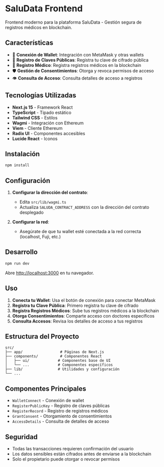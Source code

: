 # SaluData Frontend

Frontend moderno para la plataforma SaluData - Gestión segura de registros médicos en blockchain.

## Características

- 🔐 **Conexión de Wallet**: Integración con MetaMask y otras wallets
- 🔑 **Registro de Claves Públicas**: Registra tu clave de cifrado pública
- 📄 **Registro Médico**: Registra registros médicos en la blockchain
- 🛡️ **Gestión de Consentimientos**: Otorga y revoca permisos de acceso
- 👁️ **Consulta de Acceso**: Consulta detalles de acceso a registros

## Tecnologías Utilizadas

- **Next.js 15** - Framework React
- **TypeScript** - Tipado estático
- **Tailwind CSS** - Estilos
- **Wagmi** - Integración con Ethereum
- **Viem** - Cliente Ethereum
- **Radix UI** - Componentes accesibles
- **Lucide React** - Iconos

## Instalación

```bash
npm install
```

## Configuración

1. **Configurar la dirección del contrato**:
   - Edita `src/lib/wagmi.ts`
   - Actualiza `SALUDA_CONTRACT_ADDRESS` con la dirección del contrato desplegado

2. **Configurar la red**:
   - Asegúrate de que tu wallet esté conectada a la red correcta (localhost, Fuji, etc.)

## Desarrollo

```bash
npm run dev
```

Abre [http://localhost:3000](http://localhost:3000) en tu navegador.

## Uso

1. **Conecta tu Wallet**: Usa el botón de conexión para conectar MetaMask
2. **Registra tu Clave Pública**: Primero registra tu clave de cifrado
3. **Registra Registros Médicos**: Sube tus registros médicos a la blockchain
4. **Otorga Consentimientos**: Comparte acceso con doctores específicos
5. **Consulta Accesos**: Revisa los detalles de acceso a tus registros

## Estructura del Proyecto

```
src/
├── app/                 # Páginas de Next.js
├── components/          # Componentes React
│   ├── ui/             # Componentes base de UI
│   └── ...             # Componentes específicos
├── lib/                # Utilidades y configuración
└── ...
```

## Componentes Principales

- `WalletConnect` - Conexión de wallet
- `RegisterPublicKey` - Registro de claves públicas
- `RegisterRecord` - Registro de registros médicos
- `GrantConsent` - Otorgamiento de consentimientos
- `AccessDetails` - Consulta de detalles de acceso

## Seguridad

- Todas las transacciones requieren confirmación del usuario
- Los datos sensibles están cifrados antes de enviarse a la blockchain
- Solo el propietario puede otorgar o revocar permisos
